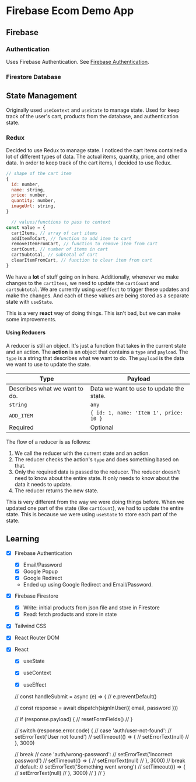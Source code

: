 # Firebase Ecom Demo App
## Firebase
### Authentication

Uses Firebase Authentication. See [Firebase Authentication](https://firebase.google.com/docs/auth/).

### Firestore Database

## State Management

Originally used `useContext` and `useState` to manage state. Used for keep track of the user's cart, products from the database, and authentication state.

### Redux

Decided to use Redux to manage state. I noticed the cart items contained a lot of different types of data. The actual items, quantity, price, and other data. In order to keep track of the cart items, I decided to use Redux. 

```js
// shape of the cart item
{
  id: number,
  name: string,
  price: number,
  quantity: number, 
  imageUrl: string,
}

  // values/functions to pass to context
const value = {
  cartItems, // array of cart items
  addItemToCart, // function to add item to cart
  removeItemFromCart, // function to remove item from cart
  cartCount, // number of items in cart
  cartSubtotal, // subtotal of cart
  clearItemFromCart, // function to clear item from cart
}
```

We have a **lot** of stuff going on in here. Additionally, whenever we make changes to the `cartItems`, we need to update the `cartCount` and `cartSubtotal`. We are currently using `useEffect` to trigger these updates and make the changes. And each of these values are being stored as a separate state with `useState`. 

This is a very **react** way of doing things. This isn't bad, but we can make some improvements.

#### Using Reducers

A reducer is still an object. It's just a function that takes in the current state and an action. The **action** is an object that contains a `type` and `payload`. The `type` is a string that describes what we want to do. The `payload` is the data we want to use to update the state. 


| Type                          | Payload                                  |
| ----------------------------- | ---------------------------------------- |
| Describes what we want to do. | Data we want to use to update the state. |
| `string`                      | `any`                                    |
| `ADD_ITEM`                    | `{ id: 1, name: 'Item 1', price: 10 }`   |
| Required                      | Optional                                 |

The flow of a reducer is as follows:

1. We call the reducer with the current state and an action.
2. The reducer checks the action's `type` and does something based on that.
3. Only the required data is passed to the reducer. The reducer doesn't need to know about the entire state. It only needs to know about the data it needs to update.
4. The reducer returns the new state.

This is very different from the way we were doing things before. When we updated one part of the state (like `cartCount`), we had to update the entire state. This is because we were using `useState` to store each part of the state.




## Learning

- [X] Firebase Authentication
  - [X] Email/Password
  - [X] Google Popup
  - [X] Google Redirect
  - Ended up using Google Redirect and Email/Password.
- [X] Firebase Firestore
  - [X] Write: initial products from json file and store in Firestore
  - [X] Read: fetch products and store in state
- [x] Tailwind CSS
- [x] React Router DOM
- [x] React
  - [x] useState
  - [x] useContext
  - [x] useEffect 






  // const handleSubmit = async (e) => {
  //   e.preventDefault()

  //   const response = await dispatch(signInUser({ email, password }))

  //   if (response.payload) {
  //     resetFormFields()
  //   }

  //   switch (response.error.code) {
  //     case 'auth/user-not-found':
  //       setErrorText('User not found')
  //       setTimeout(() => {
  //         setErrorText(null)
  //       }, 3000)

  //       break
  //     case 'auth/wrong-password':
  //       setErrorText('Incorrect password')
  //       setTimeout(() => {
  //         setErrorText(null)
  //       }, 3000)
  //       break
  //     default:
  //       setErrorText('Something went wrong')
  //       setTimeout(() => {
  //         setErrorText(null)
  //       }, 3000)
  //   }
  // }